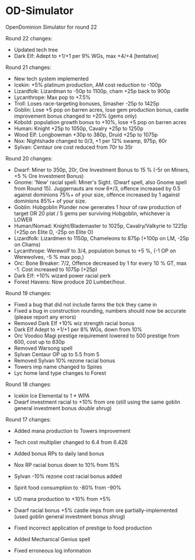 # OD-Simulator

OpenDominion Simulator for round 22


Round 22 changes:
* Updated tech tree
* Dark Elf: Adept to +1/+1 per 9% WGs, max +4/+4 [tentative]

Round 21 changes:
* New tech system implemented
* Icekin: +5% platinum production, AM cost reduction to -100p
* Lizardfolk: Lizardman to -50p to 1100p, cham +25p back to 900p
* Lycanthrope: Max pop to +7.5%
* Troll: Loses race-targeting bonuses, Smasher -25p to 1425p
* Goblin: Lose +5 pop on barren acres, lose gem production bonus, castle improvement bonus changed to +20% (gems only)
* Kobold: population growth bonus to +10%, lose +5 pop on barren acres
* Human: Knight +25p to 1050p, Cavalry +25p to 1250p
* Wood Elf: Longbowman +30p to 380p, Druid +25p to 1075p
* Nox: Nightshade changed to 0/3, +1 per 12% swamp, 975p, 60r
* Sylvan: Centaur ore cost reduced from 70r to 35r

Round 20 changes:
* Dwarf: Miner to 350p, 20r, Ore Investment Bonus to 15 % (-5r on Miners, +5 % Ore Investment Bonus)
* Gnome: 'New' racial spell: Miner's Sight. (Dwarf spell, also Gnome spell from Round 15). Juggernauts are now 6*/3, offence increased by 0.5 against dominions 75%+ of your size, offence increased by 1 against dominions 85%+ of your size.
* Goblin: Hobgoblin Plunder now generates 1 hour of raw production of target OR 20 plat / 5 gems per surviving Hobgoblin, whichever is LOWER
* Human/Nomad: Knight/Blademaster to 1025p, Cavalry/Valkyrie to 1225p (+25p on Elite D, -25p on Elite O)
* Lizardfolk: Lizardmen to 1150p, Chameleons to 875p (+100p on LM, -25p on Chams)
* Lycanthrope: Werewolf to 3/4, population bonus to +5 %, (-1 OP on Werewolves, -5 % max pop,)
* Orc: Bone Breaker: 7/2, Offence decreased by 1 for every 10 % GT, max -1.  Cost increased to 1075p (+25p)
* Dark Elf: +10% wizard power racial perk
* Forest Havens: Now produce 20 Lumber/hour.

Round 19 changes:
* Fixed a bug that did not include farms the tick they came in
* Fixed a bug in construction rounding, numbers should now be accurate (please report any errors)
* Removed Dark Elf +10% wiz strength racial bonus
* Dark Elf Adept to +1/+1 per 8% WGs, down from 10%
* Orc Voodoo Magi prestige requirement lowered to 500 prestige from 600, cost up to 830p
* Removed Warsong spell
* Sylvan Centaur OP up to 5.5 from 5
* Removed Sylvan 10% rezone racial bonus
* Towers imp name changed to Spires
* Lyc home land type changes to Forest

Round 18 changes:
* Icekin Ice Elemental to 1 * WPA
* Dwarf investment racial to +10% from ore (still using the same goblin general investment bonus *double shrug*)

Round 17 changes:
* Added mana production to Towers improvement
* Tech cost multiplier changed to 6.4 from 6.426
* Added bonus RPs to daily land bonus
* Nox RP racial bonus down to 10% from 15%
* Sylvan -10% rezone cost racial bonus added
* Spirit food consumption to -80% from -90%
* UD mana production to +10% from +5%
* Dwarf racial bonus +5% castle imps from ore partially-implemented (used goblin general investment bonus *shrug*)

* Fixed incorrect application of prestige to food production
* Added Mechanical Genius spell
* Fixed erroneous log information
